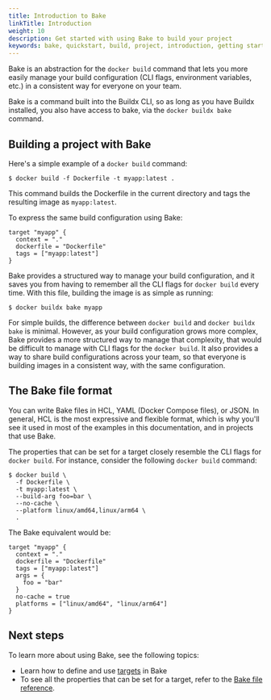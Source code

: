 ```yaml
---
title: Introduction to Bake
linkTitle: Introduction
weight: 10
description: Get started with using Bake to build your project
keywords: bake, quickstart, build, project, introduction, getting started
---
```


Bake is an abstraction for the `docker build` command that lets you more easily
manage your build configuration (CLI flags, environment variables, etc.) in a
consistent way for everyone on your team.

Bake is a command built into the Buildx CLI, so as long as you have Buildx
installed, you also have access to bake, via the `docker buildx bake` command.

## Building a project with Bake

Here's a simple example of a `docker build` command:

```console
$ docker build -f Dockerfile -t myapp:latest .
```

This command builds the Dockerfile in the current directory and tags the
resulting image as `myapp:latest`.

To express the same build configuration using Bake:

```hcl {title=docker-bake.hcl}
target "myapp" {
  context = "."
  dockerfile = "Dockerfile"
  tags = ["myapp:latest"]
}
```

Bake provides a structured way to manage your build configuration, and it saves
you from having to remember all the CLI flags for `docker build` every time.
With this file, building the image is as simple as running:

```console
$ docker buildx bake myapp
```

For simple builds, the difference between `docker build` and `docker buildx
bake` is minimal. However, as your build configuration grows more complex, Bake
provides a more structured way to manage that complexity, that would be
difficult to manage with CLI flags for the `docker build`. It also provides a
way to share build configurations across your team, so that everyone is
building images in a consistent way, with the same configuration.

## The Bake file format

You can write Bake files in HCL, YAML (Docker Compose files), or JSON. In
general, HCL is the most expressive and flexible format, which is why you'll
see it used in most of the examples in this documentation, and in projects that
use Bake.

The properties that can be set for a target closely resemble the CLI flags for
`docker build`. For instance, consider the following `docker build` command:

```console
$ docker build \
  -f Dockerfile \
  -t myapp:latest \
  --build-arg foo=bar \
  --no-cache \
  --platform linux/amd64,linux/arm64 \
  .
```

The Bake equivalent would be:

```hcl
target "myapp" {
  context = "."
  dockerfile = "Dockerfile"
  tags = ["myapp:latest"]
  args = {
    foo = "bar"
  }
  no-cache = true
  platforms = ["linux/amd64", "linux/arm64"]
}
```

## Next steps

To learn more about using Bake, see the following topics:

- Learn how to define and use [targets](./targets.md) in Bake
- To see all the properties that can be set for a target, refer to the
  [Bake file reference](../../../manuals/build/bake/reference/index.md).
